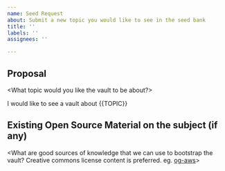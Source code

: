 ```yaml
---
name: Seed Request
about: Submit a new topic you would like to see in the seed bank
title: ''
labels: ''
assignees: ''

---
```


## Proposal
<What topic would you like the vault to be about?>

I would like to see a vault about {{TOPIC}}

## Existing Open Source Material on the subject (if any)

<What are good sources of knowledge that we can use to bootstrap the vault? Creative commons license content is preferred. eg. [og-aws](https://github.com/open-guides/og-aws/blob/master/LICENSE.txt)>


